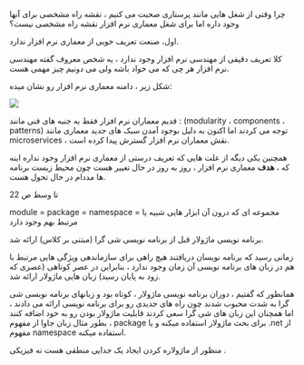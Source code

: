 چرا وقتی از شغل هایی مانند پرستاری صحبت می کنیم ، نقشه راه مشخصی برای آنها وجود داره اما برای شغل معماری نرم افزار نقشه راه مشخصی نیست؟

اول، صنعت تعریف خوبی از معماری نرم افزار ندارد.

کلا تعریف دقیقی از مهندسی نرم افزار وجود ندارد ، یه شخص معروف گفته مهندسی نرم افزار هر چی که می خواد باشه ولی می دونیم چیز مهمی هست.

شکل زیر ، دامنه معماری نرم افزار رو نشان میده:

![](Pasted%20image%2020240315131247.png)

قدیم معماران نرم افزار فقط به جنبه های فنی مانند : (modularity ، components ، patterns) توجه می کردند اما اکنون به دلیل بوجود آمدن سبک های جدید معماری مانند microservices ، نقش معماران نرم افزار گسترش پیدا کرده است.

همچنین یکی دیگه از علت هایی که تعریف درستی از معماری نرم افزار وجود نداره اینه که ، **هدف** معماری نرم افزار ، روز به روز در حال تغییر هست چون محیط زیست برنامه ها مددام در حال تحول هست.

تا وسط ص 22

module = package = namespace = مجموعه ای که درون آن ابزار هایی شبیه یا مرتبط بهم وجود دارد

برنامه نویسی ماژولار قبل از برنامه نویسی شی گرا (مبتنی بر کلاس) ارائه شد.

زمانی رسید که برنامه نویسان دریافتند هیچ راهی برای سازماندهی ویژگی هایی مرتبط با هم در زبان های برنامه نویسی آن زمان وجود ندارد ، بنابراین در عصر کوتاهی (عصری که زود به پایان رسید) زبان هایی ماژولار ارائه شد.

همانطور که گفتیم ، دوران برنامه نویسی ماژولار ، کوتاه بود و زبانهای برنامه نویسی شی گرا به شدت محبوب شدند چون راه های جدیدی رو برای برنامه نویسی ارائه می دادند ، اما همچنان این زبان های شی گرا سعی کردند قابلیت ماژولار بودن رو به خود اضافه کنند ، بطور مثال زبان جاوا از مفهوم package برای بحث ماژولار استفاده میکنه و یا .net از مفهوم namespace استفاده میکنه.

منظور از ماژولاره کردن ایجاد یک جدایی منطقی هست نه فیزیکی .

